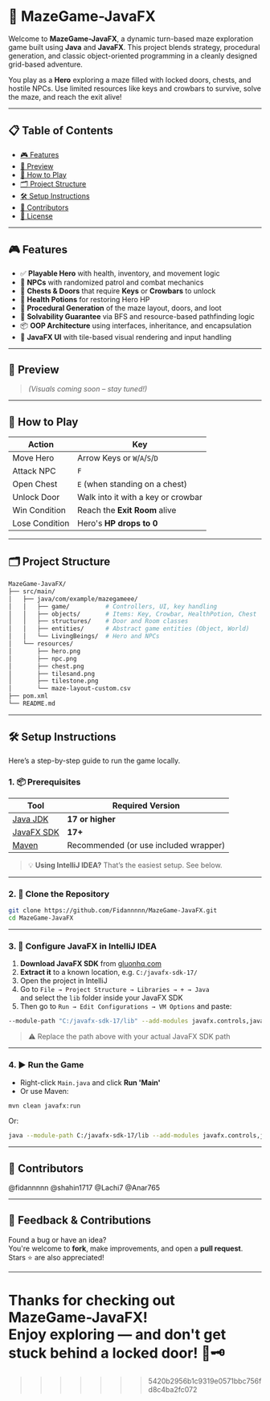 # 🧩 MazeGame-JavaFX

Welcome to **MazeGame-JavaFX**, a dynamic turn-based maze exploration game built using **Java** and **JavaFX**. This project blends strategy, procedural generation, and classic object-oriented programming in a cleanly designed grid-based adventure.

You play as a **Hero** exploring a maze filled with locked doors, chests, and hostile NPCs. Use limited resources like keys and crowbars to survive, solve the maze, and reach the exit alive!

---

## 📋 Table of Contents

- [🎮 Features](#-features)
- [📸 Preview](#-preview)
- [🧠 How to Play](#-how-to-play)
- [🗂 Project Structure](#-project-structure)
- [🛠 Setup Instructions](#-setup-instructions)
- [👥 Contributors](#-contributors)
- [📄 License](#-license)

---

## 🎮 Features

- ✅ **Playable Hero** with health, inventory, and movement logic
- 🧟 **NPCs** with randomized patrol and combat mechanics
- 🔐 **Chests & Doors** that require **Keys** or **Crowbars** to unlock
- 🧪 **Health Potions** for restoring Hero HP
- 🎲 **Procedural Generation** of the maze layout, doors, and loot
- 🧠 **Solvability Guarantee** via BFS and resource-based pathfinding logic
- 📦 **OOP Architecture** using interfaces, inheritance, and encapsulation
- 🧱 **JavaFX UI** with tile-based visual rendering and input handling

---

## 📸 Preview

> *(Visuals coming soon – stay tuned!)*

---

## 🧠 How to Play

| Action             | Key                                      |
|--------------------|-------------------------------------------|
| Move Hero          | Arrow Keys or `W`/`A`/`S`/`D`             |
| Attack NPC         | `F`                                      |
| Open Chest         | `E` (when standing on a chest)           |
| Unlock Door        | Walk into it with a key or crowbar       |
| Win Condition      | Reach the **Exit Room** alive            |
| Lose Condition     | Hero's **HP drops to 0**                 |

---

## 🗂 Project Structure

```bash
MazeGame-JavaFX/
├── src/main/
│   ├── java/com/example/mazegameee/
│   │   ├── game/          # Controllers, UI, key handling
│   │   ├── objects/       # Items: Key, Crowbar, HealthPotion, Chest
│   │   ├── structures/    # Door and Room classes
│   │   ├── entities/      # Abstract game entities (Object, World)
│   │   └── LivingBeings/  # Hero and NPCs
│   └── resources/
│       ├── hero.png
│       ├── npc.png
│       ├── chest.png
│       ├── tilesand.png
│       ├── tilestone.png
│       └── maze-layout-custom.csv
├── pom.xml
└── README.md
```

---

## 🛠 Setup Instructions

Here’s a step-by-step guide to run the game locally.

### 1. 📦 Prerequisites

| Tool               | Required Version |
|--------------------|------------------|
| [Java JDK](https://www.oracle.com/java/technologies/javase-jdk17-downloads.html) | **17 or higher** |
| [JavaFX SDK](https://gluonhq.com/products/javafx/) | **17+** |
| [Maven](https://maven.apache.org/download.cgi) | Recommended (or use included wrapper) |

> 💡 **Using IntelliJ IDEA?** That’s the easiest setup. See below.

---

### 2. 📁 Clone the Repository

```bash
git clone https://github.com/Fidannnnn/MazeGame-JavaFX.git
cd MazeGame-JavaFX
```

---

### 3. 🧩 Configure JavaFX in IntelliJ IDEA

1. **Download JavaFX SDK** from [gluonhq.com](https://gluonhq.com/products/javafx/)
2. **Extract it** to a known location, e.g. `C:/javafx-sdk-17/`
3. Open the project in IntelliJ
4. Go to `File → Project Structure → Libraries → + → Java`  
   and select the `lib` folder inside your JavaFX SDK
5. Then go to `Run → Edit Configurations → VM Options` and paste:

```bash
--module-path "C:/javafx-sdk-17/lib" --add-modules javafx.controls,javafx.fxml
```

> ⚠️ Replace the path above with your actual JavaFX SDK path

---

### 4. ▶️ Run the Game

- Right-click `Main.java` and click **Run 'Main'**
- Or use Maven:

```bash
mvn clean javafx:run
```

Or:

```bash
java --module-path C:/javafx-sdk-17/lib --add-modules javafx.controls,javafx.fxml -jar target/MazeGameee-1.0-SNAPSHOT.jar
```

---

## 👥 Contributors

@fidannnnn
@shahin1717
@Lachi7
@Anar765

---

## 🙌 Feedback & Contributions

Found a bug or have an idea?  
You're welcome to **fork**, make improvements, and open a **pull request**.  
Stars ⭐ are also appreciated!

---

Thanks for checking out **MazeGame-JavaFX**!  
Enjoy exploring — and don't get stuck behind a locked door! 🚪🗝️
=======

>>>>>>> 5420b2956b1c9319e0571bbc756fd8c4ba2fc072
